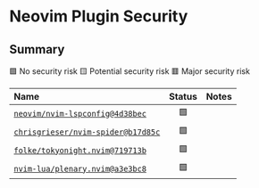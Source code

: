 # Neovim Plugin Security

## Summary

:green_square: No security risk
:yellow_square: Potential security risk
:red_square: Major security risk

| Name | Status | Notes |
| :--- | :---: | :--- |
| [`neovim/nvim-lspconfig@4d38bec`](https://github.com/neovim/nvim-lspconfig/tree/4d38bece98300e3e5cd24a9aa0d0ebfea4951c16) | :green_square: | |
| [`chrisgrieser/nvim-spider@b17d85c`](https://github.com/chrisgrieser/nvim-spider/tree/b17d85c086d963852b7e3f543e0cd187b5112bc5) | :green_square: | |
| [`folke/tokyonight.nvim@719713b`](https://github.com/folke/tokyonight.nvim/tree/719713b0515c56fcb66ed2c1acd385d3e1de7895) | :green_square: | |
| [`nvim-lua/plenary.nvim@a3e3bc8`](https://github.com/nvim-lua/plenary.nvim/tree/a3e3bc82a3f95c5ed0d7201546d5d2c19b20d683) | :green_square: | |
